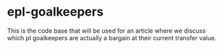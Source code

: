 # epl-goalkeepers
This is the code base that will be used for an article where we discuss which pl goalkeepers are actually a bargain at their current transfer value.
